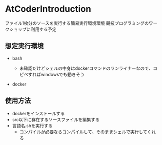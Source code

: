 # AtCoderIntroduction

ファイル1枚分のソースを実行する簡易実行環境環境
競技プログラミングのワークショップに利用する予定

## 想定実行環境

- bash
  - 未確認だけどシェルの中身はdockerコマンドのワンライナーなので、コピペすればwindowsでも動きそう

- docker

## 使用方法

- dockerをインストールする
- src以下に存在するソースファイルを編集する
- 言語名.shを実行する
    - コンパイルが必要ならコンパイルして、そのままシェルで実行してくれる